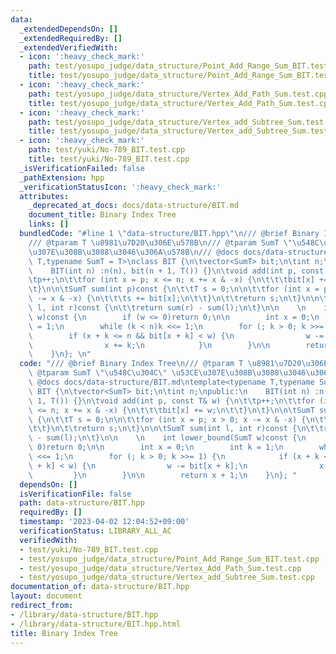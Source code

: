 ```yaml
---
data:
  _extendedDependsOn: []
  _extendedRequiredBy: []
  _extendedVerifiedWith:
  - icon: ':heavy_check_mark:'
    path: test/yosupo_judge/data_structure/Point_Add_Range_Sum_BIT.test.cpp
    title: test/yosupo_judge/data_structure/Point_Add_Range_Sum_BIT.test.cpp
  - icon: ':heavy_check_mark:'
    path: test/yosupo_judge/data_structure/Vertex_Add_Path_Sum.test.cpp
    title: test/yosupo_judge/data_structure/Vertex_Add_Path_Sum.test.cpp
  - icon: ':heavy_check_mark:'
    path: test/yosupo_judge/data_structure/Vertex_add_Subtree_Sum.test.cpp
    title: test/yosupo_judge/data_structure/Vertex_add_Subtree_Sum.test.cpp
  - icon: ':heavy_check_mark:'
    path: test/yuki/No-789_BIT.test.cpp
    title: test/yuki/No-789_BIT.test.cpp
  _isVerificationFailed: false
  _pathExtension: hpp
  _verificationStatusIcon: ':heavy_check_mark:'
  attributes:
    _deprecated_at_docs: docs/data-structure/BIT.md
    document_title: Binary Index Tree
    links: []
  bundledCode: "#line 1 \"data-structure/BIT.hpp\"\n/// @brief Binary Index Tree\n\
    /// @tparam T \u8981\u7D20\u306E\u578B\n/// @tparam SumT \"\u548C\u304C\" \u53CE\
    \u307E\u308B\u3088\u3046\u306A\u578B\n/// @docs docs/data-structure/BIT.md\ntemplate<typename\
    \ T,typename SumT = T>\nclass BIT {\n\tvector<SumT> bit;\n\tint n;\npublic:\n\
    \    BIT(int n) :n(n), bit(n + 1, T()) {}\n\tvoid add(int p, const T& w) {\n\t\
    \tp++;\n\t\tfor (int x = p; x <= n; x += x & -x) {\n\t\t\tbit[x] += w;\n\t\t}\n\
    \t}\n\n\tSumT sum(int p)const {\n\t\tT s = 0;\n\n\t\tfor (int x = p; x > 0; x\
    \ -= x & -x) {\n\t\t\ts += bit[x];\n\t\t}\n\t\treturn s;\n\t}\n\n\tSumT sum(int\
    \ l, int r)const {\n\t\treturn sum(r) - sum(l);\n\t}\n\n    \n    int lower_bound(SumT\
    \ w)const {\n        if (w <= 0)return 0;\n\n        int x = 0;\n        int k\
    \ = 1;\n        while (k < n)k <<= 1;\n        for (; k > 0; k >>= 1) {\n    \
    \        if (x + k <= n && bit[x + k] < w) {\n                w -= bit[x + k];\n\
    \                x += k;\n            }\n        }\n\n        return x + 1;\n\
    \    }\n}; \n"
  code: "/// @brief Binary Index Tree\n/// @tparam T \u8981\u7D20\u306E\u578B\n///\
    \ @tparam SumT \"\u548C\u304C\" \u53CE\u307E\u308B\u3088\u3046\u306A\u578B\n///\
    \ @docs docs/data-structure/BIT.md\ntemplate<typename T,typename SumT = T>\nclass\
    \ BIT {\n\tvector<SumT> bit;\n\tint n;\npublic:\n    BIT(int n) :n(n), bit(n +\
    \ 1, T()) {}\n\tvoid add(int p, const T& w) {\n\t\tp++;\n\t\tfor (int x = p; x\
    \ <= n; x += x & -x) {\n\t\t\tbit[x] += w;\n\t\t}\n\t}\n\n\tSumT sum(int p)const\
    \ {\n\t\tT s = 0;\n\n\t\tfor (int x = p; x > 0; x -= x & -x) {\n\t\t\ts += bit[x];\n\
    \t\t}\n\t\treturn s;\n\t}\n\n\tSumT sum(int l, int r)const {\n\t\treturn sum(r)\
    \ - sum(l);\n\t}\n\n    \n    int lower_bound(SumT w)const {\n        if (w <=\
    \ 0)return 0;\n\n        int x = 0;\n        int k = 1;\n        while (k < n)k\
    \ <<= 1;\n        for (; k > 0; k >>= 1) {\n            if (x + k <= n && bit[x\
    \ + k] < w) {\n                w -= bit[x + k];\n                x += k;\n   \
    \         }\n        }\n\n        return x + 1;\n    }\n}; "
  dependsOn: []
  isVerificationFile: false
  path: data-structure/BIT.hpp
  requiredBy: []
  timestamp: '2023-04-02 12:04:52+09:00'
  verificationStatus: LIBRARY_ALL_AC
  verifiedWith:
  - test/yuki/No-789_BIT.test.cpp
  - test/yosupo_judge/data_structure/Point_Add_Range_Sum_BIT.test.cpp
  - test/yosupo_judge/data_structure/Vertex_Add_Path_Sum.test.cpp
  - test/yosupo_judge/data_structure/Vertex_add_Subtree_Sum.test.cpp
documentation_of: data-structure/BIT.hpp
layout: document
redirect_from:
- /library/data-structure/BIT.hpp
- /library/data-structure/BIT.hpp.html
title: Binary Index Tree
---
```

